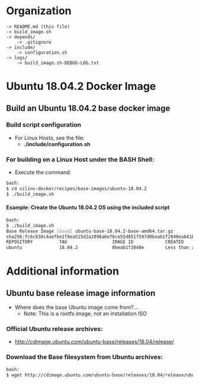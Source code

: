 [//]: # (Readme.md - Ubuntu 18.04.2 base operating system)

# Organization
```
-> README.md (this file)
-> build_image.sh
-> depends/
	-> .gitignore
-> include/
	-> configuration.sh
-> logs/
	-> build_image.sh-DEBUG-LOG.txt
```

# Ubuntu 18.04.2 Docker Image

## Build an Ubuntu 18.04.2 base docker image

### Build script configuration
- For Linux Hosts, see the file:
	- __./include/configuration.sh__

### For building on a Linux Host under the BASH Shell:
- Execute the command:
```bash
bash:
$ cd xilinx-docker/recipes/base-images/ubuntu-18.04.2
$ ./build_image.sh
```

#### Example: Create the Ubuntu 18.04.2 OS using the included script
```bash
bash:
$ ./build_image.sh
Base Release Image [Good] ubuntu-base-18.04.2-base-amd64.tar.gz
sha256:fc6c834c4aefbe1f8ea515d2a1898a6ef6ce55d8517597d0beab1f2840eab41b
REPOSITORY          TAG                 IMAGE ID            CREATED                  SIZE
ubuntu              18.04.2             0beab1f2840e        Less than a second ago   88.3MB
```

# Additional information

## Ubuntu base release image information
- Where does the base Ubuntu image come from?...
	- Note: This is a rootfs image, not an installation ISO

### Official Ubuntu release archives:
- http://cdimage.ubuntu.com/ubuntu-base/releases/18.04/release/

### Download the Base filesystem from Ubuntu archives:
```bash
bash:
$ wget http://cdimage.ubuntu.com/ubuntu-base/releases/18.04/release/ubuntu-base-18.04.2-base-amd64.tar.gz
```
